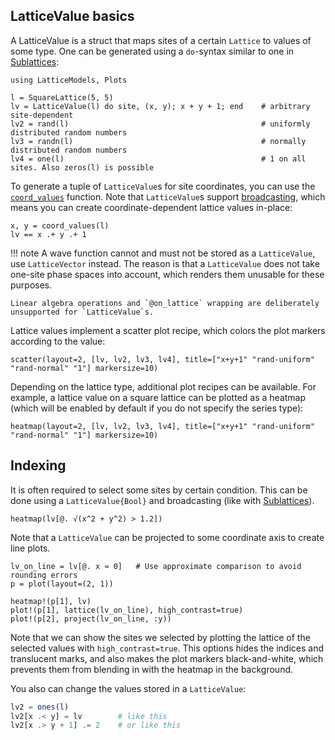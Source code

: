 ## LatticeValue basics

A LatticeValue is a struct that maps sites of a certain `Lattice` to values of some type. 
One can be generated using a `do`-syntax similar to one in [Sublattices](@ref):

```@setup env
using LatticeModels, Plots
```

```@repl env
l = SquareLattice(5, 5)
lv = LatticeValue(l) do site, (x, y); x + y + 1; end    # arbitrary site-dependent
lv2 = rand(l)                                           # uniformly distributed random numbers
lv3 = randn(l)                                          # normally distributed random numbers
lv4 = one(l)                                            # 1 on all sites. Also zeros(l) is possible
```

To generate a tuple of `LatticeValue`s for site coordinates, you can use the [`coord_values`](@ref) function.
Note that `LatticeValue`s support [broadcasting](https://docs.julialang.org/en/v1/manual/functions/#man-vectorized), which means you can create coordinate-dependent lattice values in-place:

```@repl env
x, y = coord_values(l)
lv == x .+ y .+ 1
```

!!! note
    A wave function cannot and must not be stored as a `LatticeValue`, use `LatticeVector` instead. 
    The reason is that a `LatticeValue` does not take one-site phase spaces into account, which renders them unusable for these purposes.
    
    Linear algebra operations and `@on_lattice` wrapping are deliberately unsupported for `LatticeValue`s.

Lattice values implement a scatter plot recipe, which colors the plot markers according to the value:
```@example env
scatter(layout=2, [lv, lv2, lv3, lv4], title=["x+y+1" "rand-uniform" "rand-normal" "1"] markersize=10)
```

Depending on the lattice type, additional plot recipes can be available. For example, a lattice value on a square lattice can be plotted as a heatmap (which will be enabled by default if you do not specify the series type):

```@example env
heatmap(layout=2, [lv, lv2, lv3, lv4], title=["x+y+1" "rand-uniform" "rand-normal" "1"] markersize=10)
```

## Indexing

It is often required to select some sites by certain condition. 
This can be done using a `LatticeValue{Bool}` and broadcasting (like with [Sublattices](@ref)).

```@example env
heatmap(lv[@. √(x^2 + y^2) > 1.2])
```

Note that a `LatticeValue` can be projected to some coordinate axis to create line plots.

```@example env
lv_on_line = lv[@. x ≈ 0]   # Use approximate comparison to avoid rounding errors
p = plot(layout=(2, 1))

heatmap!(p[1], lv)
plot!(p[1], lattice(lv_on_line), high_contrast=true)
plot!(p[2], project(lv_on_line, :y))
```

Note that we can show the sites we selected by plotting the lattice of the selected values with `high_contrast=true`.
This options hides the indices and translucent marks, and also makes the plot markers black-and-white, which prevents them from blending in with the heatmap in the background.

You also can change the values stored in a `LatticeValue`:

```julia
lv2 = ones(l)
lv2[x .< y] = lv        # like this
lv2[x .> y + 1] .= 2    # or like this
```